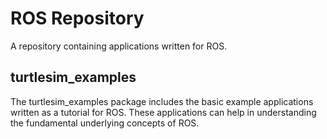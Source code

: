 # ROS Repository
A repository containing applications written for ROS.

## turtlesim_examples
The turtlesim_examples package includes the basic example applications written as a tutorial for ROS. These applications can help in understanding the fundamental underlying concepts of ROS.
